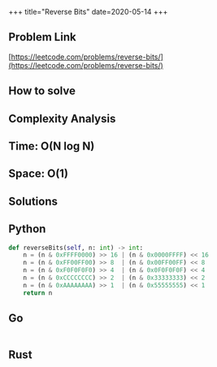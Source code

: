 +++
title="Reverse Bits"
date=2020-05-14
+++

## Problem Link

[https://leetcode.com/problems/reverse-bits/](https://leetcode.com/problems/reverse-bits/)

## How to solve

## Complexity Analysis

## Time: O(N log N)

## Space: O(1)

## Solutions

## Python

``` python
def reverseBits(self, n: int) -> int:
    n = (n & 0xFFFF0000) >> 16 | (n & 0x0000FFFF) << 16
    n = (n & 0xFF00FF00) >> 8  | (n & 0x00FF00FF) << 8
    n = (n & 0xF0F0F0F0) >> 4  | (n & 0x0F0F0F0F) << 4
    n = (n & 0xCCCCCCCC) >> 2  | (n & 0x33333333) << 2
    n = (n & 0xAAAAAAAA) >> 1  | (n & 0x55555555) << 1
    return n
```

## Go

``` go

```

## Rust

``` rust

```
